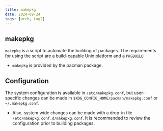 ```yaml
---
title: makepkg
date: 2024-09-24
tags: [arch, tag2]
---
```


## makepkg

`makepkg` is a script to automate the building of packages. The requirements for
using the script are a build-capable Unix platform and a `PKGBUILD`

- `makepkg` is provided by the pacman package.

## Configuration

The system configuration is available in `/etc/makepkg.conf`, but user-specific
changes can be made in `$XDG_CONFIG_HOME/pacman/makepkg.conf` or
`~/.makepkg.conf`.

- Also, system wide changes can be made with a drop-in file
  `/etc/makepkg.conf.d/makepkg.conf`. It is recommended to review the
  configuration prior to building packages.
